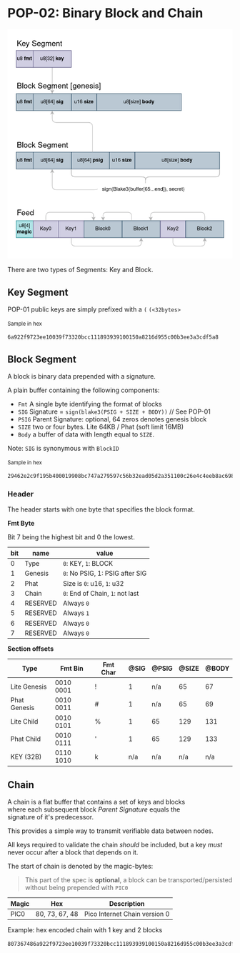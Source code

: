 # POP-02: Binary Block and Chain

![Fig 1.](./fig/pop-02.png)

There are two types of Segments: Key and Block.

## Key Segment
POP-01 public keys are simply prefixed with a `(`
`(<32bytes>`

<small>Sample in hex</small>
```
6a922f9723ee10039f73320bcc111893939100150a8216d955c00b3ee3a3cdf5a8
```

## Block Segment
A block is binary data prepended with a signature.

A plain buffer containing the following components:

- `Fmt` A single byte identifying the format of blocks
- `SIG` Signature = `sign(blake3(PSIG + SIZE + BODY))` // See POP-01
- `PSIG` Parent Signature: optional, 64 zeros denotes genesis block
- `SIZE` two or four bytes. Lite 64KB / Phat (soft limit 16MB)
- `Body` a buffer of data with length equal to `SIZE`.

Note: `SIG` is synonymous with `BlockID`

<small>Sample in hex</small>
```
29462e2c9f195b400019908bc747a279597c56b32ead05d2a351100c26e4c4eeb8ac698a59a2d165cbaec07481c3cf3624b0d82b4d6b340a52aa26e3c5acec392b00046861636b
```

### Header

The header starts with one byte that specifies the block format.

**Fmt Byte**  

Bit 7 being the highest bit and 0 the lowest.

| bit | name     | value                            |
|-----|----------|----------------------------------|
| 0   | Type     | `0`: KEY, `1`: BLOCK             |
| 1   | Genesis  | `0`: No PSIG, 1: PSIG after SIG  |
| 2   | Phat     | Size is `0`:  u16, `1`: u32      |
| 3   | Chain    | `0`: End of Chain, `1`: not last |
| 4   | RESERVED | Always `0`                       |
| 5   | RESERVED | Always `1`                       |
| 6   | RESERVED | Always `0`                       |
| 7   | RESERVED | Always `0`                       |

**Section offsets**

| Type         | Fmt Bin   | Fmt Char | @SIG | @PSIG | @SIZE | @BODY |
|--------------|-----------|----------|------|-------|-------|-------|
| Lite Genesis | 0010 0001 | !        | 1    | n/a   | 65    | 67    |
| Phat Genesis | 0010 0011 | #        | 1    | n/a   | 65    | 69    |
| Lite Child   | 0010 0101 | %        | 1    | 65    | 129   | 131   |
| Phat Child   | 0010 0111 | '        | 1    | 65    | 129   | 133   |
| KEY (32B)    | 0110 1010 | k        | n/a  | n/a   | n/a   | n/a   |

## Chain

A chain is a flat buffer that contains a set of keys and blocks  
where each subsequent block _Parent Signature_ equals the  
signature of it's predecessor.

This provides a simple way to transmit verifiable data between nodes.

All keys required to validate the chain _should_ be included, but a key _must_ never
occur after a block that depends on it.

The start of chain is denoted by the magic-bytes:
> This part of the spec is **optional**, a block can be
> transported/persisted without being prepended with `PIC0`


| Magic | Hex            | Description                   |
|-------|----------------|-------------------------------|
| PIC0  | 80, 73, 67, 48 | Pico Internet Chain version 0 |


Example: hex encoded chain with 1 key and 2 blocks

```
807367486a922f9723ee10039f73320bcc111893939100150a8216d955c00b3ee3a3cdf5a821462e2c9f195b400019908bc747a279597c56b32ead05d2a351100c26e4c4eeb8ac698a59a2d165cbaec07481c3cf3624b0d82b4d6b340a52aa26e3c5acec392b00046861636b2b80f9fd730c2733d5ef36965aa1336509434552f7fd57a031b1ea5ddc41e09d15b6462d0acb300cc183dd7d56d60f5251fe6714525866d24d10ad00c80ced8e46462e2c9f195b400019908bc747a279597c56b32ead05d2a351100c26e4c4eeb8ac698a59a2d165cbaec07481c3cf3624b0d82b4d6b340a52aa26e3c5acec392b0006706c616e6574
```

